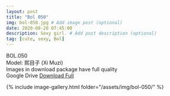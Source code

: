 ```yaml
---
layout: post
title: "Bol 050"
img: bol-050.jpg # Add image post (optional)
date: 2020-08-28 07:45:00
description: Sexy girl. # Add post description (optional)
tag: [cute, sexy, Bol]
---
```

BOL.050  
Model: 熙目子 (Xi Muzi)                                                       
Images in download package have full quality                    
Google Drive [Download Full](http://gestyy.com/eewrzP)

{% include image-gallery.html folder="/assets/img/bol-050/" %}
